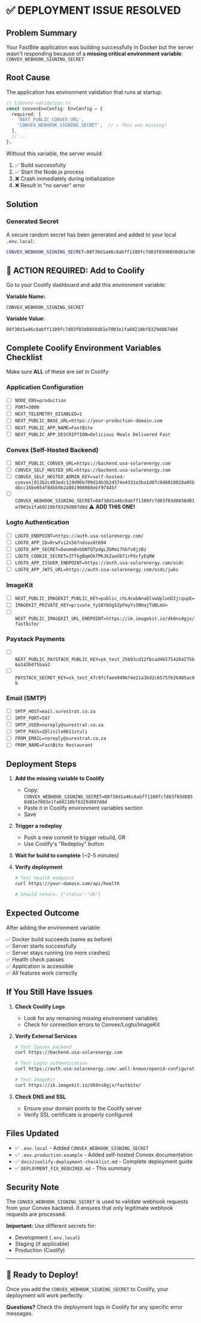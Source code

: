 # ✅ DEPLOYMENT ISSUE RESOLVED

## Problem Summary

Your FastBite application was building successfully in Docker but the server wasn't responding because of a **missing critical environment variable**: `CONVEX_WEBHOOK_SIGNING_SECRET`

## Root Cause

The application has environment validation that runs at startup:

```typescript
// lib/env-validation.ts
const convexEnvConfig: EnvConfig = {
  required: [
    'NEXT_PUBLIC_CONVEX_URL',
    'CONVEX_WEBHOOK_SIGNING_SECRET',  // ← This was missing!
  ],
  // ...
};
```

Without this variable, the server would:
1. ✅ Build successfully
2. ✅ Start the Node.js process
3. ❌ Crash immediately during initialization
4. ❌ Result in "no server" error

## Solution

### Generated Secret

A secure random secret has been generated and added to your local `.env.local`:

```bash
CONVEX_WEBHOOK_SIGNING_SECRET=08f30d1a46c8abff1109fc7d03f03d8850d81e7003e1fa60210bf8329d887d8d
```

## 🎯 ACTION REQUIRED: Add to Coolify

Go to your Coolify dashboard and add this environment variable:

**Variable Name:**
```
CONVEX_WEBHOOK_SIGNING_SECRET
```

**Variable Value:**
```
08f30d1a46c8abff1109fc7d03f03d8850d81e7003e1fa60210bf8329d887d8d
```

## Complete Coolify Environment Variables Checklist

Make sure **ALL** of these are set in Coolify:

### Application Configuration
- [ ] `NODE_ENV=production`
- [ ] `PORT=3000`
- [ ] `NEXT_TELEMETRY_DISABLED=1`
- [ ] `NEXT_PUBLIC_BASE_URL=https://your-production-domain.com`
- [ ] `NEXT_PUBLIC_APP_NAME=FastBite`
- [ ] `NEXT_PUBLIC_APP_DESCRIPTION=Delicious Meals Delivered Fast`

### Convex (Self-Hosted Backend)
- [ ] `NEXT_PUBLIC_CONVEX_URL=https://backend.usa-solarenergy.com`
- [ ] `CONVEX_SELF_HOSTED_URL=https://backend.usa-solarenergy.com`
- [ ] `CONVEX_SELF_HOSTED_ADMIN_KEY=self-hosted-convex|013b2cd03edc119d96b709d14b3b24574e4331e3ba1d07c0d6018028a05bdbcc16be054f8dbb9b2a861900868ebf97445f`
- [ ] `CONVEX_WEBHOOK_SIGNING_SECRET=08f30d1a46c8abff1109fc7d03f03d8850d81e7003e1fa60210bf8329d887d8d` ⚠️ **ADD THIS ONE!**

### Logto Authentication
- [ ] `LOGTO_ENDPOINT=https://auth.usa-solarenergy.com/`
- [ ] `LOGTO_APP_ID=0rwfvi2s56fndzox8t694`
- [ ] `LOGTO_APP_SECRET=DaumoBvbbNTQTpdgLZGRmi7hbfv0jzBz`
- [ ] `LOGTO_COOKIE_SECRET=3TfkgBqmOkTPKJkZaeVbT1rPXcfyEqRW`
- [ ] `LOGTO_APP_ISSUER_ENDPOINT=https://auth.usa-solarenergy.com/oidc`
- [ ] `LOGTO_APP_JWTS_URL=https://auth.usa-solarenergy.com/oidc/jwks`

### ImageKit
- [ ] `NEXT_PUBLIC_IMAGEKIT_PUBLIC_KEY=public_chL4cwbAnaQlvwUplonD2jcqupE=`
- [ ] `IMAGEKIT_PRIVATE_KEY=private_tyS8YbUg5ZpFmyYs5NHajTUBLmU=`
- [ ] `NEXT_PUBLIC_IMAGEKIT_URL_ENDPOINT=https://ik.imagekit.io/dk0ns8gjx/fastbite/`

### Paystack Payments
- [ ] `NEXT_PUBLIC_PAYSTACK_PUBLIC_KEY=pk_test_25b93cd12fbcad465754264275b6a1426d75baa2`
- [ ] `PAYSTACK_SECRET_KEY=sk_test_47c9fcfaee9496f4e21a3bd2c6575f626485ac0b`

### Email (SMTP)
- [ ] `SMTP_HOST=mail.surestrat.co.za`
- [ ] `SMTP_PORT=587`
- [ ] `SMTP_USER=noreply@surestrat.co.za`
- [ ] `SMTP_PASS=Z@lisile0611stuli`
- [ ] `FROM_EMAIL=noreply@surestrat.co.za`
- [ ] `FROM_NAME=FastBite Restaurant`

## Deployment Steps

1. **Add the missing variable to Coolify**
   - Copy: `CONVEX_WEBHOOK_SIGNING_SECRET=08f30d1a46c8abff1109fc7d03f03d8850d81e7003e1fa60210bf8329d887d8d`
   - Paste it in Coolify environment variables section
   - Save

2. **Trigger a redeploy**
   - Push a new commit to trigger rebuild, OR
   - Use Coolify's "Redeploy" button

3. **Wait for build to complete** (~2-5 minutes)

4. **Verify deployment**
   ```bash
   # Test health endpoint
   curl https://your-domain.com/api/health
   
   # Should return: {"status":"ok"}
   ```

## Expected Outcome

After adding the environment variable:

✅ Docker build succeeds (same as before)  
✅ Server starts successfully  
✅ Server stays running (no more crashes)  
✅ Health check passes  
✅ Application is accessible  
✅ All features work correctly  

## If You Still Have Issues

1. **Check Coolify Logs**
   - Look for any remaining missing environment variables
   - Check for connection errors to Convex/Logto/ImageKit

2. **Verify External Services**
   ```bash
   # Test Convex backend
   curl https://backend.usa-solarenergy.com
   
   # Test Logto authentication
   curl https://auth.usa-solarenergy.com/.well-known/openid-configuration
   
   # Test ImageKit
   curl https://ik.imagekit.io/dk0ns8gjx/fastbite/
   ```

3. **Check DNS and SSL**
   - Ensure your domain points to the Coolify server
   - Verify SSL certificate is properly configured

## Files Updated

- ✅ `.env.local` - Added `CONVEX_WEBHOOK_SIGNING_SECRET`
- ✅ `.env.production.example` - Added self-hosted Convex documentation
- ✅ `docs/coolify-deployment-checklist.md` - Complete deployment guide
- ✅ `DEPLOYMENT_FIX_REQUIRED.md` - This summary

## Security Note

The `CONVEX_WEBHOOK_SIGNING_SECRET` is used to validate webhook requests from your Convex backend. It ensures that only legitimate webhook requests are processed.

**Important:** Use different secrets for:
- Development (`.env.local`)
- Staging (if applicable)
- Production (Coolify)

---

## 🚀 Ready to Deploy!

Once you add the `CONVEX_WEBHOOK_SIGNING_SECRET` to Coolify, your deployment will work perfectly.

**Questions?** Check the deployment logs in Coolify for any specific error messages.
